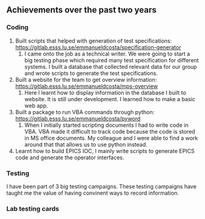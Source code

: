 ## Achievements over the past two years
### Coding
1. Built scripts that helped with generation of test specifications: https://gitlab.esss.lu.se/emmanueldcosta/specification-generator
	1. I came onto the job as a technical writer. We were going to start a big testing phase which required many test specification for different systems. I built a database that collected relevant data for our group and wrote scripts to generate the test specifications.
2. Built a website for the team to get overview information: https://gitlab.esss.lu.se/emmanueldcosta/mps-overview 
	1. Here I learnt how to display information in the database I built to website. It is still under development. I learned how to make a basic web app.
3. Built a package to run VBA commands through python: https://gitlab.esss.lu.se/emmanueldcosta/pyword 
	1. When I initially started scripting documents I had to write code in VBA. VBA made it difficult to track code because the code is stored in MS office documents. My colleague and I were able to find a work around that that allows us to use python instead.
4. Learnt how to build EPICS IOC, I mainly write scripts to generate EPICS code and generate the operator interfaces.
### Testing
I have been part of 3 big testing campaigns. These testing campaigns have taught me the value of having convinent ways to record information.
### Lab testing cards
